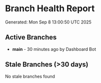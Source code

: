 # Branch Health Report
Generated: Mon Sep  8 13:00:50 UTC 2025

## Active Branches
- **main** - 30 minutes ago by Dashboard Bot

## Stale Branches (>30 days)
No stale branches found
